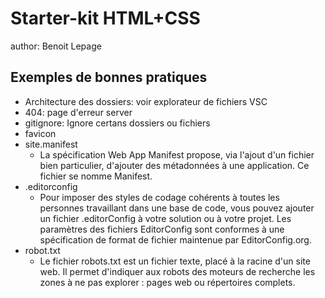 # Starter-kit HTML+CSS

author: Benoit Lepage

## Exemples de bonnes pratiques

- Architecture des dossiers: voir explorateur de fichiers VSC
- 404: page d'erreur server
- gitignore: Ignore certans dossiers ou fichiers
- favicon
- site.manifest
  - La spécification Web App Manifest propose, via l'ajout d'un fichier bien particulier, d'ajouter des métadonnées à une application. Ce fichier se nomme Manifest.
- .editorconfig
  - Pour imposer des styles de codage cohérents à toutes les personnes travaillant dans une base de code, vous pouvez ajouter un fichier .editorConfig à votre solution ou à votre projet. Les paramètres des fichiers EditorConfig sont conformes à une spécification de format de fichier maintenue par EditorConfig.org.
- robot.txt
  - Le fichier robots.txt est un fichier texte, placé à la racine d'un site web. Il permet d'indiquer aux robots des moteurs de recherche les zones à ne pas explorer : pages web ou répertoires complets.
